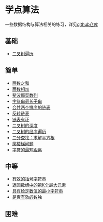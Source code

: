 # 学点算法

一些数据结构与算法相关的练习，详见[github仓库](https://github.com/JiangBao/leetcode-algorithm)

<!--more-->

## 基础
* [二叉树遍历](https://github.com/JiangBao/leetcode-algorithm/tree/master/base/treeTraversal)

## 简单
* [两数之和](https://github.com/JiangBao/leetcode-algorithm/tree/master/easy/towSum)
* [两数相加](https://github.com/JiangBao/leetcode-algorithm/tree/master/easy/addTwoNumbers)
* [斐波那契数列](https://github.com/JiangBao/leetcode-algorithm/tree/master/easy/fib)
* [字符串最长子串](https://github.com/JiangBao/leetcode-algorithm/tree/master/easy/lengthOfLongestSubstring)
* [合并两个排序的链表](https://github.com/JiangBao/leetcode-algorithm/tree/master/easy/mergeTwoLists)
* [反转链表](https://github.com/JiangBao/leetcode-algorithm/tree/master/easy/reverseList)
* [链表有环](https://github.com/JiangBao/leetcode-algorithm/tree/master/easy/hasCycle)
* [二叉树的深度](https://github.com/JiangBao/leetcode-algorithm/tree/master/easy/maxTreeDepth)
* [二叉树的层序遍历](https://github.com/JiangBao/leetcode-algorithm/tree/master/easy/treeLevelOrder)
* [二分查找：求解平方根](https://github.com/JiangBao/leetcode-algorithm/tree/master/easy/mySqrt)
* [爬楼梯问题](https://github.com/JiangBao/leetcode-algorithm/tree/master/easy/climbStairs)
* [字符的最短距离](https://github.com/JiangBao/leetcode-algorithm/tree/master/easy/shortestToChar)

## 中等
* [有效的括号字符串](https://github.com/JiangBao/leetcode-algorithm/tree/master/medium/checkValidString)
* [返回数组中的第K个最大元素](https://github.com/JiangBao/leetcode-algorithm/tree/master/medium/findKthLargest)
* [具有给定数值的最小字符串](https://github.com/JiangBao/leetcode-algorithm/tree/master/medium/getSmallestString)
* [是否有效的数独](https://github.com/JiangBao/leetcode-algorithm/tree/master/medium/isValidSudoku)

## 困难

